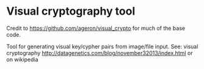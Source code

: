 # Visual cryptography tool

Credit to https://github.com/ageron/visual_crypto for much of the base code.

Tool for generating visual key/cypher pairs from image/file input. See: visual cryptography http://datagenetics.com/blog/november32013/index.html or on wikipedia
